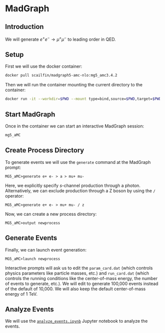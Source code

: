 # MadGraph

## Introduction
We will generate $e^+e^- \to \mu^+\mu^-$ to leading order in QED.

## Setup
First we will use the docker container:
```bash
docker pull scailfin/madgraph5-amc-nlo:mg5_amc3.4.2
```

Then we will run the container mounting the current directory to the container:
```bash
docker run -it --workdir=$PWD --mount type=bind,source=$PWD,target=$PWD scailfin/madgraph5-amc-nlo:mg5_amc3.4.2 bash
```

## Start MadGraph
Once in the container we can start an interactive MadGraph session:
```bash
mg5_aMC
```

## Create Process Directory
To generate events we will use the `generate` command at the MadGraph prompt:
```
MG5_aMC>generate e+ e- > a > mu+ mu- 
```

Here, we explicitly specify $s$-channel production through a photon.
Alternatively, we can exclude production through a Z boson by using the `/` operator:
```
MG5_aMC>generate e+ e- > mu+ mu- / z
```

Now, we can create a new process directory:
```
MG5_aMC>output newprocess
```

## Generate Events
Finally, we can launch event generation:
```
MG5_aMC>launch newprocess
```

Interactive prompts will ask us to edit the `param_card.dat` (which controls physics parameters like particle masses, etc.) and `run_card.dat` (which controls the running conditions like the center-of-mass energy, the number of events to generate, etc.).
We will edit to generate 100,000 events instead of the default of 10,000.
We will also keep the default center-of-mass energy of 1 TeV.

## Analyze Events

We will use the [`analyze_events.ipynb`](analyze_events.ipynb) Jupyter notebook to analyze the events.